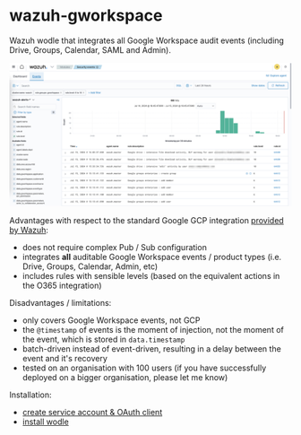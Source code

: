 # wazuh-gworkspace
Wazuh wodle that integrates all Google Workspace audit events (including Drive, Groups, Calendar, SAML and Admin).

![screenshot of Workspace events in Wazuh](/doc/gworkspace%20screenshot.png)

Advantages with respect to the standard Google GCP integration [provided by Wazuh](https://documentation.wazuh.com/current/cloud-security/gcp/index.html):
* does not require complex Pub / Sub configuration
* integrates **all** auditable Google Workspace events / product types (i.e. Drive, Groups, Calendar, Admin, etc)
* includes rules with sensible levels (based on the equivalent actions in the O365 integration)

Disadvantages / limitations:
* only covers Google Workspace events, not GCP
* the `@timestamp` of events is the moment of injection, not the moment of the event, which is stored in `data.timestamp`
* batch-driven instead of event-driven, resulting in a delay between the event and it's recovery
* tested on an organisation with 100 users (if you have successfully deployed on a bigger organisation, please let me know)

Installation:
* [create service account & OAuth client](/doc/install-step-1.md)
* [install wodle](/doc/install-step-2.md)
